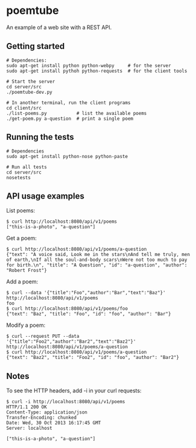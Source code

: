 poemtube
========

An example of a web site with a REST API.

Getting started
---------------

    # Dependencies:
    sudo apt-get install python python-webpy     # for the server
    sudo apt-get install pythoh python-requests  # for the client tools

    # Start the server
    cd server/src
    ./poemtube-dev.py

    # In another terminal, run the client programs
    cd client/src
    ./list-poems.py           # list the available poems
    ./get-poem.py a-question  # print a single poem

Running the tests
-----------------

    # Dependencies
    sudo apt-get install python-nose python-paste

    # Run all tests
    cd server/src
    nosetests

API usage examples
------------------

List poems:

    $ curl http://localhost:8080/api/v1/poems
    ["this-is-a-photo", "a-question"]

Get a poem:

    $ curl http://localhost:8080/api/v1/poems/a-question
    {"text": "A voice said, Look me in the stars\nAnd tell me truly, men of earth,\nIf all the soul-and-body scars\nWere not too much to pay for birth.\n", "title": "A Question", "id": "a-question", "author": "Robert Frost"}

Add a poem:

    $ curl --data '{"title":"Foo","author":"Bar","text":"Baz"}' http://localhost:8080/api/v1/poems
    foo
    $ curl http://localhost:8080/api/v1/poems/foo
    {"text": "Baz", "title": "Foo", "id": "foo", "author": "Bar"}

Modify a poem:

    $ curl --request PUT --data '{"title":"Foo2","author":"Bar2","text":"Baz2"}' http://localhost:8080/api/v1/poems/a-question
    $ curl http://localhost:8080/api/v1/poems/a-question
    {"text": "Baz2", "title": "Foo2", "id": "foo", "author": "Bar2"}

Notes
-----

To see the HTTP headers, add -i in your curl requests:

    $ curl -i http://localhost:8080/api/v1/poems
    HTTP/1.1 200 OK
    Content-Type: application/json
    Transfer-Encoding: chunked
    Date: Wed, 30 Oct 2013 16:17:45 GMT
    Server: localhost

    ["this-is-a-photo", "a-question"]

